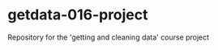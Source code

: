 getdata-016-project
===================

Repository for the 'getting and cleaning data' course project
